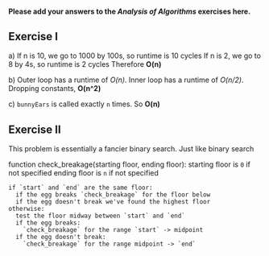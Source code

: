 #### Please add your answers to the ***Analysis of  Algorithms*** exercises here.

## Exercise I

a) If n is 10, we go to 1000 by 100s, so runtime is 10 cycles
   If n is 2, we go to 8 by 4s, so runtime is 2 cycles
   Therefore **O(n)**

b) Outer loop has a runtime of *O(n)*. Inner loop has a runtime of *O(n/2)*.
   Dropping constants, **O(n^2)**


c) `bunnyEars` is called exactly `n` times. So **O(n)**

## Exercise II
This problem is essentially a fancier binary search.
Just like binary search

  function check_breakage(starting floor, ending floor):
    starting floor is `0` if not specified
    ending floor is `n` if not specified

    if `start` and `end` are the same floor:
      if the egg breaks `check_breakage` for the floor below
      if the egg doesn't break we've found the highest floor
    otherwise:
      test the floor midway between `start` and `end`
      if the egg breaks:
        `check_breakage` for the range `start` -> midpoint
      if the egg doesn't break:
        `check_breakage` for the range midpoint -> `end`
